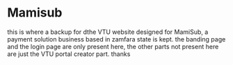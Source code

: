 # Mamisub
this is where a backup for dthe VTU website designed for MamiSub, a payment solution business based in zamfara state is kept.
the banding page and the login page are only present here, the other parts not present here are just the VTU portal creator part.   thanks

